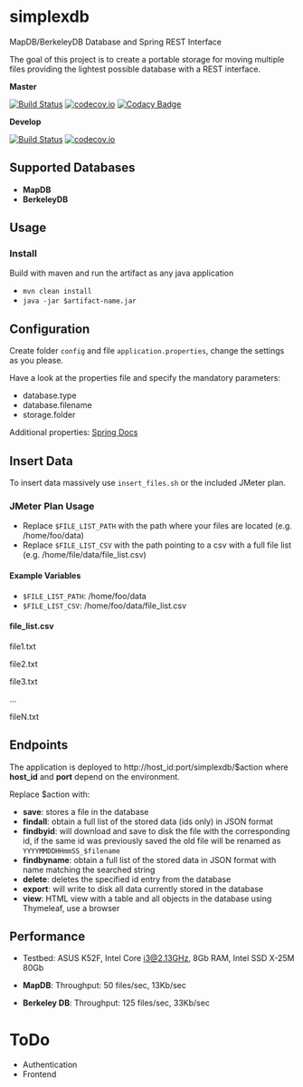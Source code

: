 # simplexdb
MapDB/BerkeleyDB Database and Spring REST Interface

The goal of this project is to create a portable storage for moving multiple files providing the
lightest possible database with a REST interface.

**Master**

[![Build Status](https://travis-ci.org/lcappuccio/simplexdb.svg?branch=master)](https://travis-ci.org/lcappuccio/simplexdb)
[![codecov.io](https://codecov.io/github/lcappuccio/simplexdb/coverage.svg?branch=master)](https://codecov.io/github/lcappuccio/simplexdb?branch=master)
[![Codacy Badge](https://api.codacy.com/project/badge/grade/68207375c31d4510afbad94e3f3a543a)](https://www.codacy.com/app/leo_4/simplexdb)

**Develop**

[![Build Status](https://travis-ci.org/lcappuccio/simplexdb.svg?branch=develop)](https://travis-ci.org/lcappuccio/simplexdb)
[![codecov.io](https://codecov.io/github/lcappuccio/simplexdb/coverage.svg?branch=develop)](https://codecov.io/github/lcappuccio/simplexdb?branch=develop)

## Supported Databases

- **MapDB**
- **BerkeleyDB**

## Usage

### Install
Build with maven and run the artifact as any java application

- `mvn clean install`
- `java -jar $artifact-name.jar`

## Configuration
Create folder `config` and file `application.properties`, change the settings as you please.

Have a look at the properties file and specify the mandatory parameters:

- database.type
- database.filename
- storage.folder

Additional properties: [Spring Docs](http://docs.spring.io/spring-boot/docs/current/reference/html/common-application-properties.html)

## Insert Data

To insert data massively use `insert_files.sh` or the included JMeter plan.

### JMeter Plan Usage

- Replace `$FILE_LIST_PATH` with the path where your files are located (e.g. /home/foo/data)
- Replace `$FILE_LIST_CSV` with the path pointing to a csv with a full file list (e.g. /home/file/data/file_list.csv)

#### Example Variables

- `$FILE_LIST_PATH`: /home/foo/data
- `$FILE_LIST_CSV`: /home/foo/data/file_list.csv

#### file_list.csv

file1.txt

file2.txt

file3.txt

...

fileN.txt


## Endpoints

The application is deployed to http://host_id:port/simplexdb/$action where **host_id** and **port** depend on the
environment.

Replace $action with:

- **save**: stores a file in the database
- **findall**: obtain a full list of the stored data (ids only) in JSON format
- **findbyid**: will download and save to disk the file with the corresponding id, if the same id was previously saved
the old file will be renamed as `YYYYMMDDHHmmSS_$filename`
- **findbyname**: obtain a full list of the stored data in JSON format with name matching the searched string
- **delete**: deletes the specified id entry from the database
- **export**: will write to disk all data currently stored in the database
- **view**: HTML view with a table and all objects in the database using Thymeleaf, use a browser

## Performance

- Testbed: ASUS K52F, Intel Core i3@2.13GHz, 8Gb RAM, Intel SSD X-25M 80Gb

- **MapDB**: Throughput: 50 files/sec, 13Kb/sec
- **Berkeley DB**: Throughput: 125 files/sec, 33Kb/sec

# ToDo

- Authentication
- Frontend